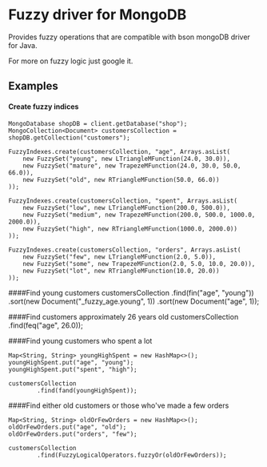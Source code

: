 # Fuzzy driver for MongoDB
Provides fuzzy operations that are compatible with bson mongoDB driver for Java. 

For more on fuzzy logic just google it.
## Examples
#### Create fuzzy indices
    MongoDatabase shopDB = client.getDatabase("shop");
    MongoCollection<Document> customersCollection = shopDB.getCollection("customers");

    FuzzyIndexes.create(customersCollection, "age", Arrays.asList(
        new FuzzySet("young", new LTriangleMFunction(24.0, 30.0)),
        new FuzzySet("mature", new TrapezeMFunction(24.0, 30.0, 50.0, 66.0)),
        new FuzzySet("old", new RTriangleMFunction(50.0, 66.0))
    ));

    FuzzyIndexes.create(customersCollection, "spent", Arrays.asList(
        new FuzzySet("low", new LTriangleMFunction(200.0, 500.0)),
        new FuzzySet("medium", new TrapezeMFunction(200.0, 500.0, 1000.0, 2000.0)),
        new FuzzySet("high", new RTriangleMFunction(1000.0, 2000.0))
    ));

    FuzzyIndexes.create(customersCollection, "orders", Arrays.asList(
        new FuzzySet("few", new LTriangleMFunction(2.0, 5.0)),
        new FuzzySet("some", new TrapezeMFunction(2.0, 5.0, 10.0, 20.0)),
        new FuzzySet("lot", new RTriangleMFunction(10.0, 20.0))
    ));

####Find young customers
    customersCollection
        .find(fin("age", "young"))
        .sort(new Document("_fuzzy_age.young", 1))
        .sort(new Document("age", 1));

####Find customers approximately 26 years old
    customersCollection
            .find(feq("age", 26.0));
            
####Find young customers who spent a lot

    Map<String, String> youngHighSpent = new HashMap<>();
    youngHighSpent.put("age", "young");
    youngHighSpent.put("spent", "high");

    customersCollection
            .find(fand(youngHighSpent));
####Find either old customers or those who've made a few orders

    Map<String, String> oldOrFewOrders = new HashMap<>();
    oldOrFewOrders.put("age", "old");
    oldOrFewOrders.put("orders", "few");

    customersCollection
            .find(FuzzyLogicalOperators.fuzzyOr(oldOrFewOrders));